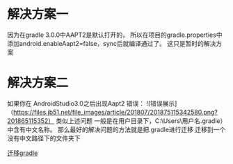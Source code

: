 # 解决方案一

因为在gradle 3.0.0中AAPT2是默认打开的，
所以在项目的gradle.properties中添加android.enableAapt2=false，sync后就编译通过了。
这只是暂时的解决方案



# 解决方案二

如果你在 AndroidStudio3.0之后出现Aapt2 错误：
![错误展示]（https://files.jb51.net/file_images/article/201807/201875115342580.png?201865115352）
类似上述问题 
一般是在用户目录下，C:\Users\用户名\.gradle）中含有中文名称。
那么最好的解决问题的方法就是把.gradle进行迁移
迁移到一个没有中文路径下的文件夹下

[迁移gradle](https://blog.csdn.net/Jeff_YaoJie/article/details/80499278)


